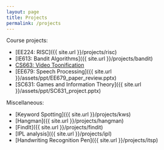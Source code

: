 ```yaml
---
layout: page
title: Projects
permalink: /projects
---
```


Course projects:

* [EE224: RISC]({{ site.url }}/projects/risc)
* [IE613: Bandit Algorithms]({{ site.url }}/projects/bandit)
* [CS663: Video Toonification](https://github.com/methi1999/CS663-DIP-Project)
* [EE679: Speech Processing]({{ site.url }}/assets/ppt/EE679_paper_review.pptx)
* [SC631: Games and Information Theory]({{ site.url }}/assets/ppt/SC631_project.pptx)

Miscellaneous:

* [Keyword Spotting]({{ site.url }}/projects/kws)
* [Hangman]({{ site.url }}/projects/hangman)
* [FindIt]({{ site.url }}/projects/findit)
* [IPL analysis]({{ site.url }}/projects/ipl)
* [Handwriting Recognition Pen]({{ site.url }}/projects/itsp)